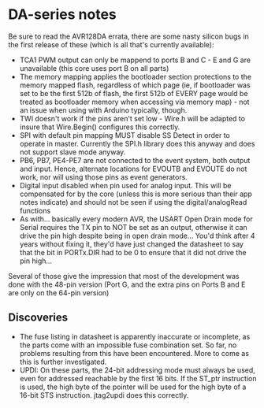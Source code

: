 # DA-series notes

Be sure to read the AVR128DA errata, there are some nasty silicon bugs in the first release of these (which is all that's currently available):
* TCA1 PWM output can only be mappend to ports B and C - E and G are unavailable (this core uses port B on all parts)
* The memory mapping applies the bootloader section protections to the memory mapped flash, regardless of which page (ie, if bootloader was set to be the first 512b of flash, the first 512b of EVERY page would be treated as bootloader memory when accessing via memory map) - not an issue when using with Arduino typically, though.
* TWI doesn't work if the pins aren't set low - Wire.h will be adapted to insure that Wire.Begin() configures this correctly.
* SPI with default pin mapping MUST disable SS Detect in order to operate in master. Currently the SPI.h library does this anyway and does not support slave mode anyway.
* PB6, PB7, PE4-PE7 are not connected to the event system, both output and input. Hence, alternate locations for EVOUTB and EVOUTE do not work, nor will using those pins as event generators.
* Digital input disabled when pin used for analog input. This will be compensated for by the core (unless this is more serious than their app notes indicate) and should not be seen if using the digital/analogRead functions
* As with... basically every modern AVR, the USART Open Drain mode for Serial requires the TX pin to NOT be set as an output, otherwise it can drive the pin high despite being in open drain mode... You'd think after 4 years without fixing it, they'd have just changed the datasheet to say that the bit in PORTx.DIR had to be 0 to ensure that it did not drive the pin high...

Several of those give the impression that most of the development was done with the 48-pin version (Port G, and the extra pins on Ports B and E are only on the 64-pin version)

## Discoveries
* The fuse listing in datasheet is apparently inaccurate or incomplete, as the parts come with an impossible fuse combination set. So far, no problems resulting from this have been encountered. More to come as this is further investigated.
* UPDI: On these parts, the 24-bit addressing mode must always be used, even for addressed reachable by the first 16 bits. If the ST_ptr instruction is used, the high byte of the pointer will be used for the high byte of a 16-bit STS instruction. jtag2updi does this correctly.
